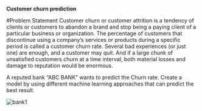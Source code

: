 **Customer churn prediction**  

#Problem Statement 
Customer churn or customer attrition is a tendency of clients or customers to abandon a brand and stop being a paying client of a particular business or organization. The percentage of customers that discontinue using a company’s services or products during a specific period is called a customer churn rate. Several bad experiences (or just one) are enough, and a customer may quit. And if a large chunk of unsatisfied customers churn at a time interval, both material losses and damage to reputation would be enormous.

A reputed bank “ABC BANK” wants to predict the Churn rate. Create a model by using different machine learning approaches that can predict the best result.


![bank1](https://github.com/Sweta-vashisth/Bank-Customer-Churn-prediction/assets/65237868/800a0fda-62a4-4d0e-8803-165c752a2963)
